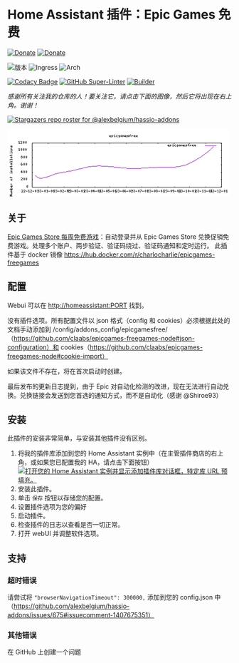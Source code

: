 # Home Assistant 插件：Epic Games 免费

[![Donate][donation-badge]](https://www.buymeacoffee.com/alexbelgium)
[![Donate][paypal-badge]](https://www.paypal.com/donate/?hosted_button_id=DZFULJZTP3UQA)

![版本](https://img.shields.io/badge/dynamic/json?label=Version&query=%24.version&url=https%3A%2F%2Fraw.githubusercontent.com%2Falexbelgium%2Fhassio-addons%2Fmaster%2Fepicgamesfree%2Fconfig.json)
![Ingress](https://img.shields.io/badge/dynamic/json?label=Ingress&query=%24.ingress&url=https%3A%2F%2Fraw.githubusercontent.com%2Falexbelgium%2Fhassio-addons%2Fmaster%2Fepicgamesfree%2Fconfig.json)
![Arch](https://img.shields.io/badge/dynamic/json?color=success&label=Arch&query=%24.arch&url=https%3A%2F%2Fraw.githubusercontent.com%2Falexbelgium%2Fhassio-addons%2Fmaster%2Fepicgamesfree%2Fconfig.json)

[![Codacy Badge](https://app.codacy.com/project/badge/Grade/9c6cf10bdbba45ecb202d7f579b5be0e)](https://www.codacy.com/gh/alexbelgium/hassio-addons/dashboard?utm_source=github.com&utm_medium=referral&utm_content=alexbelgium/hassio-addons&utm_campaign=Badge_Grade)
[![GitHub Super-Linter](https://img.shields.io/github/actions/workflow/status/alexbelgium/hassio-addons/weekly-supelinter.yaml?label=Lint%20code%20base)](https://github.com/alexbelgium/hassio-addons/actions/workflows/weekly-supelinter.yaml)
[![Builder](https://img.shields.io/github/actions/workflow/status/alexbelgium/hassio-addons/onpush_builder.yaml?label=Builder)](https://github.com/alexbelgium/hassio-addons/actions/workflows/onpush_builder.yaml)

[donation-badge]: https://img.shields.io/badge/Buy%20me%20a%20coffee%20(no%20paypal)-%23d32f2f?logo=buy-me-a-coffee&style=flat&logoColor=white
[paypal-badge]: https://img.shields.io/badge/Buy%20me%20a%20coffee%20with%20Paypal-0070BA?logo=paypal&style=flat&logoColor=white

_感谢所有关注我的仓库的人！要关注它，请点击下面的图像，然后它将出现在右上角。谢谢！_

[![Stargazers repo roster for @alexbelgium/hassio-addons](https://raw.githubusercontent.com/alexbelgium/hassio-addons/master/.github/stars2.svg)](https://github.com/alexbelgium/hassio-addons/stargazers)

![下载情况演变](https://raw.githubusercontent.com/alexbelgium/hassio-addons/master/epicgamesfree/stats.png)

## 关于

[Epic Games Store 每周免费游戏](https://github.com/claabs/epicgames-freegames-node)：自动登录并从 Epic Games Store 兑换促销免费游戏。处理多个账户、两步验证、验证码绕过、验证码通知和定时运行。
此插件基于 docker 镜像 https://hub.docker.com/r/charlocharlie/epicgames-freegames

## 配置

Webui 可以在 <http://homeassistant:PORT> 找到。

没有插件选项。所有配置文件以 json 格式（config 和 cookies）必须根据此处的文档手动添加到 /config/addons_config/epicgamesfree/（https://github.com/claabs/epicgames-freegames-node#json-configuration）和 cookies（https://github.com/claabs/epicgames-freegames-node#cookie-import）

如果该文件不存在，将在首次启动时创建。

最后发布的更新日志提到，由于 Epic 对自动化检测的改进，现在无法进行自动兑换。兑换链接会发送到您首选的通知方式，而不是自动化（感谢 @Shiroe93）

## 安装

此插件的安装非常简单，与安装其他插件没有区别。

1. 将我的插件库添加到您的 Home Assistant 实例中（在主管插件商店的右上角，或如果您已配置我的 HA，请点击下面按钮）
   [![打开您的 Home Assistant 实例并显示添加插件库对话框，特定库 URL 预填充。](https://my.home-assistant.io/badges/supervisor_add_addon_repository.svg)](https://my.home-assistant.io/redirect/supervisor_add_addon_repository/?repository_url=https%3A%2F%2Fgithub.com%2Falexbelgium%2Fhassio-addons)
2. 安装此插件。
3. 单击 `保存` 按钮以存储您的配置。
4. 设置插件选项为您的偏好
5. 启动插件。
6. 检查插件的日志以查看是否一切正常。
7. 打开 webUI 并调整软件选项。

## 支持

### 超时错误

请尝试将 `"browserNavigationTimeout": 300000,` 添加到您的 config.json 中（https://github.com/alexbelgium/hassio-addons/issues/675#issuecomment-1407675351）

### 其他错误

在 GitHub 上创建一个问题

[repository]: https://github.com/alexbelgium/hassio-addons